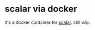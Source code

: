 scalar via docker
=================

it's a docker container for [scalar]. still wip.

[scalar]: https://github.com/anvc/scalar
